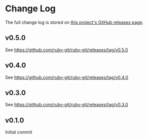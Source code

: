 <!--
# @markup markdown
# @title Change Log
-->

# Change Log

The full change log is stored on [this project's GitHub releases page](https://github.com/jcouball/active_model_persistence/releases).

## v0.5.0

See https://github.com/ruby-git/ruby-git/releases/tag/v0.5.0

## v0.4.0

See https://github.com/ruby-git/ruby-git/releases/tag/v0.4.0

## v0.3.0

See https://github.com/ruby-git/ruby-git/releases/tag/v0.3.0

## v0.1.0

Initial commit
